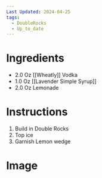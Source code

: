 ```yaml
---
Last Updated: 2024-04-25
tags:
  - DoubleRocks
  - Up_to_date
---
```


# Ingredients
- 2.0 Oz [[Wheatly]] Vodka
- 1.0 Oz [[Lavender Simple Syrup]]
- 2.0 Oz Lemonade


# Instructions
1. Build in Double Rocks
2. Top ice
3. Garnish Lemon wedge

# Image
